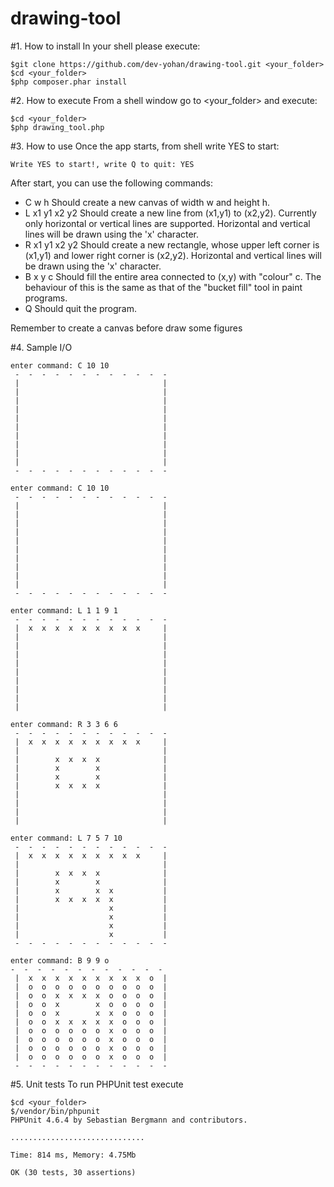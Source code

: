 # drawing-tool

#1. How to install
In your shell please execute:
```
$git clone https://github.com/dev-yohan/drawing-tool.git <your_folder>
$cd <your_folder>
$php composer.phar install
```
#2. How to execute
From a shell window go to <your_folder> and execute:
```
$cd <your_folder>
$php drawing_tool.php
```
#3. How to use
Once the app starts, from shell write YES to start:
```
Write YES to start!, write Q to quit: YES
```
After start, you can use the following commands:

  * C w h Should create a new canvas of width w and height h. 
  * L x1 y1 x2 y2 Should create a new line from (x1,y1) to (x2,y2). Currently only horizontal or vertical lines are supported. Horizontal and vertical lines will be drawn using the 'x' character. 
  * R x1 y1 x2 y2 Should create a new rectangle, whose upper left corner is (x1,y1) and lower right corner is (x2,y2). Horizontal and vertical lines will be drawn using the 'x' character. 
  * B x y c Should fill the entire area connected to (x,y) with "colour" c. The behaviour of this is the same as that of the "bucket fill" tool in paint programs. 
  * Q Should quit the program.

Remember to create a canvas before draw some figures

#4. Sample I/O
```
enter command: C 10 10
 -  -  -  -  -  -  -  -  -  -  -  -
 |                                |
 |                                |
 |                                |
 |                                |
 |                                |
 |                                |
 |                                |
 |                                |
 |                                |
 |                                |
 -  -  -  -  -  -  -  -  -  -  -  -

```
```
enter command: C 10 10
 -  -  -  -  -  -  -  -  -  -  -  -
 |                                |
 |                                |
 |                                |
 |                                |
 |                                |
 |                                |
 |                                |
 |                                |
 |                                |
 |                                |
 -  -  -  -  -  -  -  -  -  -  -  -

```
```
enter command: L 1 1 9 1
 -  -  -  -  -  -  -  -  -  -  -  -
 |  x  x  x  x  x  x  x  x  x     |
 |                                |
 |                                |
 |                                |
 |                                |
 |                                |
 |                                |
 |                                |
 |                                |
 |                                |

```
```
enter command: R 3 3 6 6
 -  -  -  -  -  -  -  -  -  -  -  -
 |  x  x  x  x  x  x  x  x  x     |
 |                                |
 |        x  x  x  x              |
 |        x        x              |
 |        x        x              |
 |        x  x  x  x              |
 |                                |
 |                                |
 |                                |
 |                                |

```
```
enter command: L 7 5 7 10
 -  -  -  -  -  -  -  -  -  -  -  -
 |  x  x  x  x  x  x  x  x  x     |
 |                                |
 |        x  x  x  x              |
 |        x        x              |
 |        x        x  x           |
 |        x  x  x  x  x           |
 |                    x           |
 |                    x           |
 |                    x           |
 |                    x           |
 -  -  -  -  -  -  -  -  -  -  -  -
```
```
enter command: B 9 9 o
-  -  -  -  -  -  -  -  -  -  -  -
 |  x  x  x  x  x  x  x  x  x  o  |
 |  o  o  o  o  o  o  o  o  o  o  |
 |  o  o  x  x  x  x  o  o  o  o  |
 |  o  o  x        x  o  o  o  o  |
 |  o  o  x        x  x  o  o  o  |
 |  o  o  x  x  x  x  x  o  o  o  |
 |  o  o  o  o  o  o  x  o  o  o  |
 |  o  o  o  o  o  o  x  o  o  o  |
 |  o  o  o  o  o  o  x  o  o  o  |
 |  o  o  o  o  o  o  x  o  o  o  |
 -  -  -  -  -  -  -  -  -  -  -  -
```
#5. Unit tests
To run PHPUnit test execute
```
$cd <your_folder>
$/vendor/bin/phpunit
PHPUnit 4.6.4 by Sebastian Bergmann and contributors.

..............................

Time: 814 ms, Memory: 4.75Mb

OK (30 tests, 30 assertions)
```

